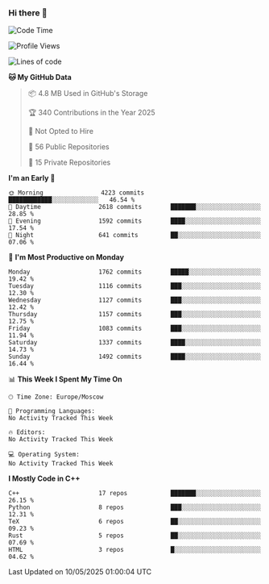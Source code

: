 ### Hi there 👋

<!--
**SemenMartynov/SemenMartynov** is a ✨ _special_ ✨ repository because its `README.md` (this file) appears on your GitHub profile.

Here are some ideas to get you started:

- 🔭 I’m currently working on ...
- 🌱 I’m currently learning ...
- 👯 I’m looking to collaborate on ...
- 🤔 I’m looking for help with ...
- 💬 Ask me about ...
- 📫 How to reach me: ...
- 😄 Pronouns: ...
- ⚡ Fun fact: ...
-->

<!--START_SECTION:waka-->
![Code Time](http://img.shields.io/badge/Code%20Time-0%20secs-blue)

![Profile Views](http://img.shields.io/badge/Profile%20Views-1-blue)

![Lines of code](https://img.shields.io/badge/From%20Hello%20World%20I%27ve%20Written-7.6%20million%20lines%20of%20code-blue)

**🐱 My GitHub Data** 

> 📦 4.8 MB Used in GitHub's Storage 
 > 
> 🏆 340 Contributions in the Year 2025
 > 
> 🚫 Not Opted to Hire
 > 
> 📜 56 Public Repositories 
 > 
> 🔑 15 Private Repositories 
 > 
**I'm an Early 🐤** 

```text
🌞 Morning                4223 commits        ████████████░░░░░░░░░░░░░   46.54 % 
🌆 Daytime                2618 commits        ███████░░░░░░░░░░░░░░░░░░   28.85 % 
🌃 Evening                1592 commits        ████░░░░░░░░░░░░░░░░░░░░░   17.54 % 
🌙 Night                  641 commits         ██░░░░░░░░░░░░░░░░░░░░░░░   07.06 % 
```
📅 **I'm Most Productive on Monday** 

```text
Monday                   1762 commits        █████░░░░░░░░░░░░░░░░░░░░   19.42 % 
Tuesday                  1116 commits        ███░░░░░░░░░░░░░░░░░░░░░░   12.30 % 
Wednesday                1127 commits        ███░░░░░░░░░░░░░░░░░░░░░░   12.42 % 
Thursday                 1157 commits        ███░░░░░░░░░░░░░░░░░░░░░░   12.75 % 
Friday                   1083 commits        ███░░░░░░░░░░░░░░░░░░░░░░   11.94 % 
Saturday                 1337 commits        ████░░░░░░░░░░░░░░░░░░░░░   14.73 % 
Sunday                   1492 commits        ████░░░░░░░░░░░░░░░░░░░░░   16.44 % 
```


📊 **This Week I Spent My Time On** 

```text
🕑︎ Time Zone: Europe/Moscow

💬 Programming Languages: 
No Activity Tracked This Week

🔥 Editors: 
No Activity Tracked This Week

💻 Operating System: 
No Activity Tracked This Week
```

**I Mostly Code in C++** 

```text
C++                      17 repos            ███████░░░░░░░░░░░░░░░░░░   26.15 % 
Python                   8 repos             ███░░░░░░░░░░░░░░░░░░░░░░   12.31 % 
TeX                      6 repos             ██░░░░░░░░░░░░░░░░░░░░░░░   09.23 % 
Rust                     5 repos             ██░░░░░░░░░░░░░░░░░░░░░░░   07.69 % 
HTML                     3 repos             █░░░░░░░░░░░░░░░░░░░░░░░░   04.62 % 
```




 Last Updated on 10/05/2025 01:00:04 UTC
<!--END_SECTION:waka-->